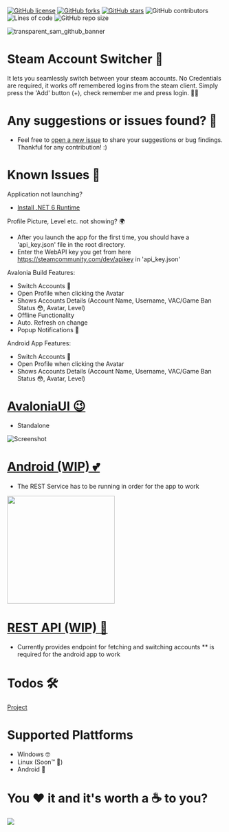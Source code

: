 [![GitHub license](https://img.shields.io/github/license/sahin-a/SteamAccountManager)](https://github.com/sahin-a/SteamAccountManager/blob/develop/LICENSE.md)
[![GitHub forks](https://img.shields.io/github/forks/sahin-a/SteamAccountManager)](https://github.com/sahin-a/SteamAccountManager/network)
[![GitHub stars](https://img.shields.io/github/stars/sahin-a/SteamAccountManager)](https://github.com/sahin-a/SteamAccountManager/stargazers)
![GitHub contributors](https://img.shields.io/github/contributors/sahin-a/SteamAccountManager)
![Lines of code](https://img.shields.io/tokei/lines/github.com/sahin-a/SteamAccountManager)
![GitHub repo size](https://img.shields.io/github/repo-size/sahin-a/SteamAccountManager)

![transparent_sam_github_banner](https://user-images.githubusercontent.com/55054756/171961459-0955e8ee-a4bd-4d4d-9109-ce275833305b.png)
# Steam Account Switcher 🔮
It lets you seamlessly switch between your steam accounts. No Credentials are required, it works off remembered logins from the steam client.
Simply press the 'Add' button (+), check remember me and press login. 🧙‍♂️

# Any suggestions or issues found? 🤔
- Feel free to [open a new issue](https://github.com/sahin-a/SteamAccountManager/issues) to share your suggestions or bug findings. Thankful for any contribution! :)

# Known Issues 🙉
Application not launching?
- [Install .NET 6 Runtime](https://dotnet.microsoft.com/en-us/download)

Profile Picture, Level etc. not showing? 🌍
- After you launch the app for the first time, you should have a 'api_key.json' file in the root directory. 
- Enter the WebAPI key you get from here https://steamcommunity.com/dev/apikey in 'api_key.json'

Avalonia Build Features:
* Switch Accounts 🧠
* Open Profile when clicking the Avatar
* Shows Accounts Details (Account Name, Username, VAC/Game Ban Status 😳, Avatar, Level)
* Offline Functionality
* Auto. Refresh on change
* Popup Notifications 🤭

Android App Features:
* Switch Accounts 🧠
* Open Profile when clicking the Avatar
* Shows Accounts Details (Account Name, Username, VAC/Game Ban Status 😳, Avatar, Level)

# [AvaloniaUI 😉](https://github.com/sahin-a/SteamAccountSwitcher/tree/develop/SteamAccountManager.AvaloniaUI)
* Standalone

![Screenshot](https://user-images.githubusercontent.com/55054756/169713656-890fae80-9381-4bff-a220-a5b133f5dcac.png)

# [Android (WIP) 💕](https://github.com/sahin-a/SteamAccountSwitcherAndroid)
* The REST Service has to be running in order for the app to work
<img src="https://user-images.githubusercontent.com/55054756/182717676-a66bd912-b89e-46ce-9abd-fc4071b9d25f.jpg" width="250">

# [REST API (WIP) 🥸](https://github.com/sahin-a/SteamAccountSwitcher/tree/develop/SteamAccountManager.WebAPI)
* Currently provides endpoint for fetching and switching accounts
** is required for the android app to work

# Todos 🛠️
[Project](https://github.com/users/sahin-a/projects/3/views/1?layout=board)

# Supported Plattforms
* Windows 🤓
* Linux (Soon™ 🤡)
* Android 🤖

# You ❤️ it and it's worth a ☕ to you?
<a href="https://www.buymeacoffee.com/sahina"><img src="https://img.buymeacoffee.com/button-api/?text=Buy me a coffee&emoji=&slug=sahina&button_colour=FFDD00&font_colour=000000&font_family=Bree&outline_colour=000000&coffee_colour=ffffff"></a>
